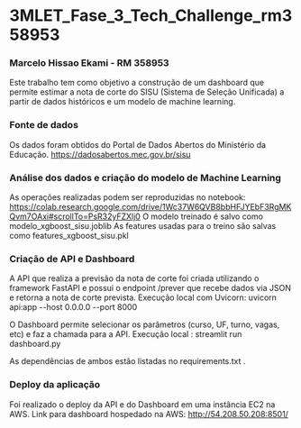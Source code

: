 # 3MLET_Fase_3_Tech_Challenge_rm358953

### Marcelo Hissao Ekami - RM 358953

Este trabalho tem como objetivo a construção de um dashboard que permite estimar a nota de corte do SISU (Sistema de Seleção Unificada) a partir de dados históricos e um modelo de machine learning.

### Fonte de dados
Os dados foram obtidos do Portal de Dados Abertos do Ministério da Educação.
https://dadosabertos.mec.gov.br/sisu

### Análise dos dados e criação do modelo de Machine Learning
As operações realizadas podem ser reproduzidas no notebook:
https://colab.research.google.com/drive/1Wc37W6QVB8bbHFJYEbF3RgMKQvm7OAxi#scrollTo=PsR32yFZXlj0
O modelo treinado é salvo como modelo_xgboost_sisu.joblib
As features usadas para o treino são salvas como features_xgboost_sisu.pkl

### Criação de API e Dashboard
A API que realiza a previsão da nota de corte foi criada utilizando o framework FastAPI e possui o endpoint /prever que recebe dados via JSON e retorna a nota de corte prevista.
Execução local com Uvicorn:
uvicorn api:app --host 0.0.0.0 --port 8000

O Dashboard permite selecionar os parâmetros (curso, UF, turno, vagas, etc) e faz a chamada para a API.
Execução local :
streamlit run dashboard.py

As dependências de ambos estão listadas no requirements.txt .

### Deploy da aplicação
Foi realizado o deploy da API e do Dashboard em uma instância EC2 na AWS. 
Link para dashboard hospedado na AWS: http://54.208.50.208:8501/
